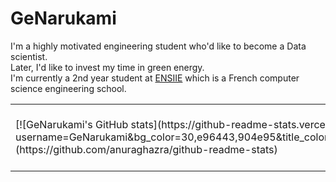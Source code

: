 # GeNarukami

I'm a highly motivated engineering student who'd like to become a Data scientist.
</br>
Later, I'd like to invest my time in green energy.
</br>
I'm currently a 2nd year student at [ENSIIE](https://www.ensiie.fr/) which is a French computer science engineering school.

<table>
  <tr>
    <td>
      [![GeNarukami's GitHub stats](https://github-readme-stats.vercel.app/api?username=GeNarukami&bg_color=30,e96443,904e95&title_color=fff&text_color=fff)](https://github.com/anuraghazra/github-readme-stats)
    </td>
    <td>
      [![Top Langs](https://github-readme-stats.vercel.app/api/top-langs/?username=GeNarukami&layout=compact)](https://github.com/anuraghazra/github-readme-stats)
    </td>
  </tr>
</table>
